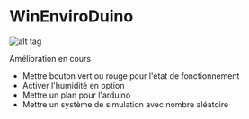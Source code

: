 # WinEnviroDuino

![alt tag](http://cv.simonlena.com/wp-content/uploads/2014/11/WinEnviroDuino_Dashboard-755x462.png)

Amélioration en cours 

- Mettre bouton vert ou rouge pour l'état de fonctionnement
- Activer l'humidité en option
- Mettre un plan pour l'arduino
- Mettre un système de simulation avec nombre aléatoire
